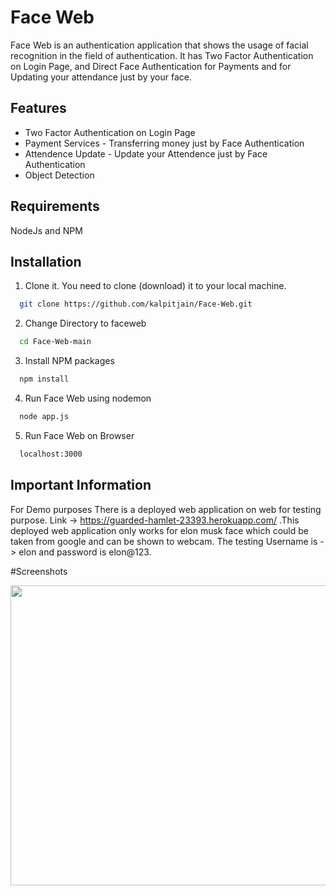 
# Face Web

Face Web is an authentication application that shows the usage of facial recognition in the field of authentication.
It has Two Factor Authentication on Login Page, and Direct Face Authentication for Payments and for Updating your attendance just by your face.

## Features

- Two Factor Authentication on Login Page
- Payment Services - Transferring money just by Face Authentication
- Attendence Update - Update your Attendence just by Face Authentication
- Object Detection

## Requirements
NodeJs and  NPM


## Installation

1. Clone it.
You need to clone (download) it to your local machine.

```bash
  git clone https://github.com/kalpitjain/Face-Web.git
```
    
2. Change Directory to faceweb

```bash
  cd Face-Web-main
```
3. Install NPM packages

```bash
  npm install
```
4. Run Face Web using nodemon

```bash
  node app.js
```
5. Run Face Web on Browser

```bash
  localhost:3000
```

## Important Information

For Demo purposes There is a deployed web application on web for testing purpose. Link -> https://guarded-hamlet-23393.herokuapp.com/
.This deployed web application only works for elon musk face which could be taken from google and can be shown to webcam.
The testing Username is -> elon and password is elon@123.

#Screenshots

<div style="display=flex;">
<img src="../public/web_images/Readme Images/Login.png" height="480" width="700" style="object-fit : cover;">
</div>
